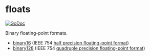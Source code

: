 # floats

[![GoDoc](https://godoc.org/github.com/mewmew/floats?status.svg)](https://godoc.org/github.com/mewmew/floats)

Binary floating-point formats.

* [binary16](https://godoc.org/github.com/mewmew/floats/binary16) (IEEE 754 [half precision floating-point format](https://en.wikipedia.org/wiki/Half-precision_floating-point_format))
* [binary128](https://godoc.org/github.com/mewmew/floats/binary128) (IEEE 754 [quadruple precision floating-point format](https://en.wikipedia.org/wiki/Quadruple-precision_floating-point_format))
